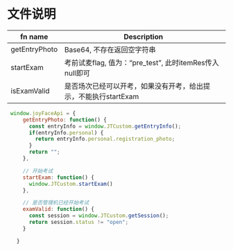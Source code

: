 # 文件说明
| fn name                   | Description          |
| --------------------- | -------------------|
| getEntryPhoto | Base64, 不存在返回空字符串 |
| startExam | 考前试麦flag, 值为：“pre_test”, 此时itemRes传入null即可             |
| isExamValid | 是否场次已经可以开考，如果没有开考，给出提示，不能执行startExam             |
 ```js
  window.joyFaceApi = {
      getEntryPhoto: function() {
        const entryInfo = window.JTCustom.getEntryInfo();
        if(entryInfo.personal) {
          return entryInfo.personal.registration_photo;
        }
        return "";
      },

      // 开始考试
      startExam: function() {
        window.JTCustom.startExam()
      },

      // 是否管理机已经开始考试
      examValid: function() {
        const session = window.JTCustom.getSession();
        return session.status != "open";
      }

    }
 ```